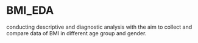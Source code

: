 # BMI_EDA
conducting descriptive and diagnostic analysis with the aim to collect and compare data of BMI in different age group and gender.
